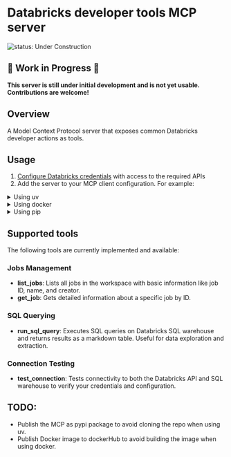 # Databricks developer tools MCP server
![status: Under Construction](https://img.shields.io/badge/status-Under_Construction-red?style=flat-square&logo=databricks)

## 🚧 Work in Progress 🚧
**This server is still under initial development and is not yet usable. Contributions are welcome!**

## Overview
A Model Context Protocol server that exposes common Databricks developer actions as tools.

## Usage
1. [Configure Databricks credentials](https://docs.databricks.com/aws/en/dev-tools/cli/authentication) with access to the required APIs
1. Add the server to your MCP client configuration. For example:

<details>
<summary>Using uv</summary>

1. Install [uv](https://docs.astral.sh/uv/getting-started/installation/)
1. Install Python using `uv python install 3.12`
1. Clone this repo `git clone https://github.com/databrickslabs/mcp.git`
1. Create a file named `.env`
1. Add to your `claude_desktop_config.json`:

```json
{
  "mcpServers": {
    "databricks-developer-tools": {
      "command": "uv",
      "args": [
        "run",
        "--directory",
        "path/to/developer/tools/folder",
        "--env-file",
        "path/to/envfile/.env",
        "developer-tools-mcp"
      ]
    }
  }
}
```

Create the file named `.env` with the following content:

```
DATABRICKS_HOST=dbc-123abc45-6def.cloud.databricks.com
DATABRICKS_TOKEN=dapi123456789abcdef
DATABRICKS_HTTP_PATH=/sql/1.0/warehouses/abc123def456ghi
```

</details>

<details>
<summary>Using docker</summary>

### Build the image 

```docker build -t databricks-mcp-dev-tools .```

Then update your `claude_desktop_config.json`:

```json
{
  "mcpServers": {
    "databricks_developer_tools": {
      "command": "docker",
      "args": [
        "run", 
        "--rm", 
        "-i", 
        "-e",
        "DATABRICKS_HOST=<YOUR-DATABRICKS-HOST>",
        "-e",
        "DATABRICKS_TOKEN=<YOUR-DATABRICKS-TOKEN>",
        "-e",
        "DATABRICKS_HTTP_PATH=<YOUR-DATABRICKS-HTTP-PATH>",
        "databricks-mcp-dev-tools"
      ]
    }
  }
}
```
</details>

<details>
<summary>Using pip</summary>

```json
{
  "mcpServers": {
    "databricks_developer_tools": {
      "command": "python",
      "args": [
        "/path/to/databricks-developer-tools/src/developer_tools_mcp"
      ],
      "env": {
        "DATABRICKS_HOST": "<YOUR-DATABRICKS-HOST>",
        "DATABRICKS_TOKEN": "<YOUR-DATABRICKS-TOKEN>",
        "DATABRICKS_HTTP_PATH": "<YOUR-DATABRICKS-HTTP-PATH>"
      }
    }
  }
}
```

</details>

## Supported tools

The following tools are currently implemented and available:

### Jobs Management
- **list_jobs**: Lists all jobs in the workspace with basic information like job ID, name, and creator.
- **get_job**: Gets detailed information about a specific job by ID.

### SQL Querying
- **run_sql_query**: Executes SQL queries on Databricks SQL warehouse and returns results as a markdown table. Useful for data exploration and extraction.

### Connection Testing
- **test_connection**: Tests connectivity to both the Databricks API and SQL warehouse to verify your credentials and configuration.

## TODO: 
- Publish the MCP as pypi package to avoid cloning the repo when using uv.
- Publish Docker image to dockerHub to avoid building the image when using docker.
